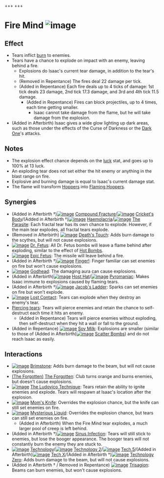 +++
+++

 # Fire Mind ![image](/image/Fire_Mind.png) 

Effect
--------


* Tears inflict [burn](/wiki/Burn "Burn") to enemies.
* Tears have a chance to explode on impact with an enemy, leaving behind a fire.
	+ Explosions do Isaac's current tear damage, in addition to the tear's hit.
	+ (Removed in Repentance) The fires deal 22 damage per tick.
	+ (Added in Repentance) Each fire deals up to 4 ticks of damage: 1st tick deals 23 damage, 2nd tick 17.3 damage, and 3rd and 4th tick 11.5 damage.
		- (Added in Repentance) Fires can block projectiles, up to 4 times, each time getting smaller.
			* Isaac cannot take damage from the flame, but he will take damage from the explosion.
* (Added in Afterbirth) Isaac gives a wide glow lighting up dark areas, such as those under the effects of the Curse of Darkness or the [Dark One](/wiki/Dark_One "Dark One")'s attacks.


Notes
-------


* The explosion effect chance depends on the [luck](/wiki/Luck "Luck") stat, and goes up to 100% at 13 luck.
* An exploding tear does not set either the hit enemy or anything in the blast range on fire.
* Explosive and burning damage is equal to Isaac's current damage stat.
* The flame will transform [Hoppers](/wiki/Hopper "Hopper") into [Flaming Hoppers](/wiki/Flaming_Hopper "Flaming Hopper").


Synergies
-----------


* (Added in Afterbirth †)[![image](/image/Compound_Fracture.png)](/wiki/Compound_Fracture "Compound Fracture") [Compound Fracture](/wiki/Compound_Fracture "Compound Fracture")/[![image](/image/Cricket%27s_Body.png)](/wiki/Cricket%27s_Body "Cricket's Body") [Cricket's Body](/wiki/Cricket%27s_Body "Cricket's Body")/(Added in Afterbirth †)[![image](/image/Haemolacria.png)](/wiki/Haemolacria "Haemolacria") [Haemolacria](/wiki/Haemolacria "Haemolacria")/[![image](/image/The_Parasite.png)](/wiki/The_Parasite "The Parasite") [The Parasite](/wiki/The_Parasite "The Parasite"): Each fractal tear has its own chance to explode. However, if the main tear explodes, all fractal tears explode.
* (Removed in Afterbirth) [![image](/image/Death%27s_Touch.png)](/wiki/Death%27s_Touch "Death's Touch") [Death's Touch](/wiki/Death%27s_Touch "Death's Touch"): Adds burn damage to the scythes, but will not cause explosions.
* [![image](/image/Dr._Fetus.png)](/wiki/Dr._Fetus "Dr. Fetus") [Dr. Fetus](/wiki/Dr._Fetus "Dr. Fetus"): All Dr. Fetus bombs will leave a flame behind after exploding, similar to the effect of [Hot Bombs](/wiki/Hot_Bombs "Hot Bombs").
* [![image](/image/Epic_Fetus.png)](/wiki/Epic_Fetus "Epic Fetus") [Epic Fetus](/wiki/Epic_Fetus "Epic Fetus"): The missile will leave behind a fire.
* (Added in Afterbirth †)[![image](/image/Finger!.png)](/wiki/Finger! "Finger!") [Finger!](/wiki/Finger! "Finger!"): Finger familiar can set enemies on fire but won't cause explosions.
* [![image](/image/Godhead.png)](/wiki/Godhead "Godhead") [Godhead](/wiki/Godhead "Godhead"): The damaging aura can cause explosions.
* (Added in Afterbirth)[![image](/image/Host_Hat.png)](/wiki/Host_Hat "Host Hat") [Host Hat](/wiki/Host_Hat "Host Hat")/[![image](/image/Pyromaniac.png)](/wiki/Pyromaniac "Pyromaniac") [Pyromaniac](/wiki/Pyromaniac "Pyromaniac"): Makes Isaac immune to explosions caused by flaming tears.
* (Added in Afterbirth †)[![image](/image/Jacob%27s_Ladder.png)](/wiki/Jacob%27s_Ladder "Jacob's Ladder") [Jacob's Ladder](/wiki/Jacob%27s_Ladder "Jacob's Ladder"): Sparks can set enemies on fire but won't explode.
* [![image](/image/Lost_Contact.png)](/wiki/Lost_Contact "Lost Contact") [Lost Contact](/wiki/Lost_Contact "Lost Contact"): Tears can explode when they destroy an enemy's tear.
* [Piercing tears](/wiki/Piercing_tears "Piercing tears"): Tears will pierce enemies and retain the chance to self-destruct each time it hits an enemy.
	+ (Added in Repentance) Tears will pierce enemies without exploding, then self-destruct when they hit a wall or fall to the ground.
* (Added in Repentance) [![image](/image/Soy_Milk.png)](/wiki/Soy_Milk "Soy Milk") [Soy Milk](/wiki/Soy_Milk "Soy Milk"): Explosions are smaller (similar to those of (Added in Afterbirth)[![image](/image/Scatter_Bombs.png)](/wiki/Scatter_Bombs "Scatter Bombs") [Scatter Bombs](/wiki/Scatter_Bombs "Scatter Bombs")) and do not reach Isaac as easily.


Interactions
--------------


* [![image](/image/Brimstone.png)](/wiki/Brimstone "Brimstone") [Brimstone](/wiki/Brimstone "Brimstone"): Adds burn damage to the beam, but will not cause explosions.
* [(The Forgotten)](/wiki/The_Forgotten "The Forgotten") [The Forgotten](/wiki/The_Forgotten "The Forgotten"): Club turns orange and burns enemies, but doesn't cause explosions.
* [![image](/image/The_Ludovico_Technique.png)](/wiki/The_Ludovico_Technique "The Ludovico Technique") [The Ludovico Technique](/wiki/The_Ludovico_Technique "The Ludovico Technique"): Tears retain the ability to ignite enemies and explode. Tears will respawn at Isaac's location after the explosion.
* [![image](/image/Mom%27s_Knife.png)](/wiki/Mom%27s_Knife "Mom's Knife") [Mom's Knife](/wiki/Mom%27s_Knife "Mom's Knife"): Overrides the explosion chance, but the knife can still set enemies on fire.
* [![image](/image/Mysterious_Liquid.png)](/wiki/Mysterious_Liquid "Mysterious Liquid") [Mysterious Liquid](/wiki/Mysterious_Liquid "Mysterious Liquid"): Overrides the explosion chance, but tears can still set enemies on fire.
	+ (Added in Afterbirth) When the Fire Mind tear explodes, a much larger pool of creep is left behind.
* (Added in Afterbirth †)[![image](/image/Sinus_Infection.png)](/wiki/Sinus_Infection "Sinus Infection") [Sinus Infection](/wiki/Sinus_Infection "Sinus Infection"): Tears will still stick to enemies, but lose the booger appearance. The booger tears will not constantly burn the enemy they are stuck to.
* [![image](/image/Technology.png)](/wiki/Technology "Technology") [Technology](/wiki/Technology "Technology")/[![image](/image/Technology_2.png)](/wiki/Technology_2 "Technology 2") [Technology 2](/wiki/Technology_2 "Technology 2")/[![image](/image/Tech.5.png)](/wiki/Tech.5 "Tech.5") [Tech.5](/wiki/Tech.5 "Tech.5")/(Added in Afterbirth)[![image](/image/Tech_X.png)](/wiki/Tech_X "Tech X") [Tech X](/wiki/Tech_X "Tech X")/(Added in Afterbirth †)[![image](/image/Technology_Zero.png)](/wiki/Technology_Zero "Technology Zero") [Technology Zero](/wiki/Technology_Zero "Technology Zero"): Adds burn damage to the beam, but will not cause explosions.
* (Added in Afterbirth † / Removed in Repentance) [![image](/image/Trisagion.png)](/wiki/Trisagion "Trisagion") [Trisagion](/wiki/Trisagion "Trisagion"): Beams can burn enemies, but won't cause explosions.


